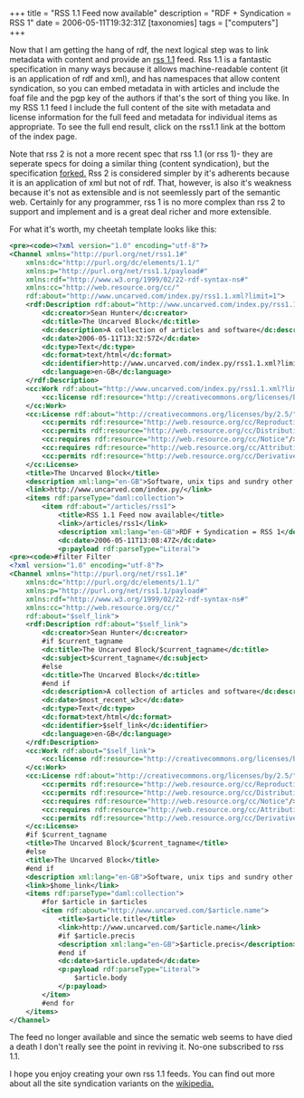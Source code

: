 +++
title = "RSS 1.1 Feed now available"
description = "RDF + Syndication = RSS 1"
date = 2006-05-11T19:32:31Z
[taxonomies]
tags = ["computers"]
+++


Now that I am getting the hang of rdf, the next logical step was to
link metadata with content and provide an [rss 1.1][5] feed. Rss 1.1 is a
fantastic specification in many ways because it allows machine-readable
content (it is an application of rdf and xml), and has namespaces that
allow content syndication, so you can embed metadata in with articles
and include the foaf file and the pgp key of the authors if that's the
sort of thing you like. In my RSS 1.1 feed I include the full content
of the site with metadata and license information for the full feed and
metadata for individual items as appropriate. To see the full end
result, click on the rss1.1 link at the bottom of the index page.

Note that rss 2 is not a more recent spec that rss 1.1 (or rss 1)- they
are seperate specs for doing a similar thing (content syndication), but
the specification [forked.][6] Rss 2 is considered simpler by it's
adherents because it is an application of xml but not of rdf. That,
however, is also it's weakness because it's not as extensible and is
not seemlessly part of the semantic web. Certainly for any programmer,
rss 1 is no more complex than rss 2 to support and implement and is a
great deal richer and more extensible.

For what it's worth, my cheetah template looks like this:
```xml
<pre><code><?xml version="1.0" encoding="utf-8"?>
<Channel xmlns="http://purl.org/net/rss1.1#"
    xmlns:dc="http://purl.org/dc/elements/1.1/"
    xmlns:p="http://purl.org/net/rss1.1/payload#"
    xmlns:rdf="http://www.w3.org/1999/02/22-rdf-syntax-ns#"
    xmlns:cc="http://web.resource.org/cc/"
    rdf:about="http://www.uncarved.com/index.py/rss1.1.xml?limit=1">
    <rdf:Description rdf:about="http://www.uncarved.com/index.py/rss1.1.xml?limit=1">
        <dc:creator>Sean Hunter</dc:creator>
        <dc:title>The Uncarved Block</dc:title>
        <dc:description>A collection of articles and software</dc:description>
        <dc:date>2006-05-11T13:32:57Z</dc:date>
        <dc:type>Text</dc:type>
        <dc:format>text/html</dc:format>
        <dc:identifier>http://www.uncarved.com/index.py/rss1.1.xml?limit=1</dc:identifier>
        <dc:language>en-GB</dc:language>
    </rdf:Description>
    <cc:Work rdf:about="http://www.uncarved.com/index.py/rss1.1.xml?limit=1">
        <cc:license rdf:resource="http://creativecommons.org/licenses/by/2.5/" />
    </cc:Work>
    <cc:License rdf:about="http://creativecommons.org/licenses/by/2.5/">
        <cc:permits rdf:resource="http://web.resource.org/cc/Reproduction"/>
        <cc:permits rdf:resource="http://web.resource.org/cc/Distribution"/>
        <cc:requires rdf:resource="http://web.resource.org/cc/Notice"/>
        <cc:requires rdf:resource="http://web.resource.org/cc/Attribution"/>
        <cc:permits rdf:resource="http://web.resource.org/cc/DerivativeWorks"/>
    </cc:License>
    <title>The Uncarved Block</title>
    <description xml:lang="en-GB">Software, unix tips and sundry other things</description>
    <link>http://www.uncarved.com/index.py/</link>
    <items rdf:parseType="daml:collection">
        <item rdf:about="/articles/rss1">
            <title>RSS 1.1 Feed now available</title>
            <link>/articles/rss1</link>
            <description xml:lang="en-GB">RDF + Syndication = RSS 1</description>
            <dc:date>2006-05-11T13:08:47Z</dc:date>
            <p:payload rdf:parseType="Literal">
<pre><code>#filter Filter
<?xml version="1.0" encoding="utf-8"?>
<Channel xmlns="http://purl.org/net/rss1.1#"
    xmlns:dc="http://purl.org/dc/elements/1.1/"
    xmlns:p="http://purl.org/net/rss1.1/payload#"
    xmlns:rdf="http://www.w3.org/1999/02/22-rdf-syntax-ns#"
    xmlns:cc="http://web.resource.org/cc/"
    rdf:about="$self_link">
    <rdf:Description rdf:about="$self_link">
        <dc:creator>Sean Hunter</dc:creator>
        #if $current_tagname
        <dc:title>The Uncarved Block/$current_tagname</dc:title>
        <dc:subject>$current_tagname</dc:subject>
        #else
        <dc:title>The Uncarved Block</dc:title>
        #end if
        <dc:description>A collection of articles and software</dc:description>
        <dc:date>$most_recent_w3c</dc:date>
        <dc:type>Text</dc:type>
        <dc:format>text/html</dc:format>
        <dc:identifier>$self_link</dc:identifier>
        <dc:language>en-GB</dc:language>
    </rdf:Description>
    <cc:Work rdf:about="$self_link">
        <cc:license rdf:resource="http://creativecommons.org/licenses/by/2.5/" />
    </cc:Work>
    <cc:License rdf:about="http://creativecommons.org/licenses/by/2.5/">
        <cc:permits rdf:resource="http://web.resource.org/cc/Reproduction"/>
        <cc:permits rdf:resource="http://web.resource.org/cc/Distribution"/>
        <cc:requires rdf:resource="http://web.resource.org/cc/Notice"/>
        <cc:requires rdf:resource="http://web.resource.org/cc/Attribution"/>
        <cc:permits rdf:resource="http://web.resource.org/cc/DerivativeWorks"/>
    </cc:License>
    #if $current_tagname
    <title>The Uncarved Block/$current_tagname</title>
    #else
    <title>The Uncarved Block</title>
    #end if
    <description xml:lang="en-GB">Software, unix tips and sundry other things</description>
    <link>$home_link</link>
    <items rdf:parseType="daml:collection">
        #for $article in $articles
        <item rdf:about="http://www.uncarved.com/$article.name">
            <title>$article.title</title>
            <link>http://www.uncarved.com/$article.name</link>
            #if $article.precis
            <description xml:lang="en-GB">$article.precis</description>
            #end if
            <dc:date>$article.updated</dc:date>
            <p:payload rdf:parseType="Literal">
                $article.body
            </p:payload>
        </item>
        #end for
    </items>
</Channel>
```

The feed no longer available and since the sematic web seems to have died a
death I don't really see the point in reviving it.  No-one subscribed to
rss 1.1.

I hope you enjoy creating your own rss 1.1 feeds. You can find out more
about all the site syndication variants on the [wikipedia.][8]

[5]: http://inamidst.com/rss1.1/
[6]: http://diveintomark.org/archives/2002/09/06/history_of_the_rss_fork
[8]: http://en.wikipedia.org/wiki/RSS_(file_format)
